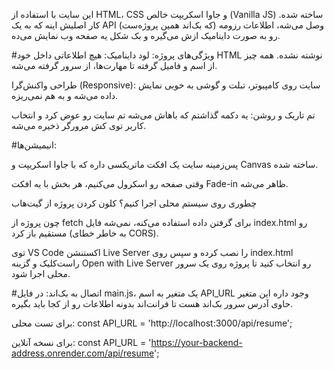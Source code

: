 این سایت با استفاده از HTML، CSS و جاوا اسکریپت خالص (Vanilla JS) ساخته شده. کار اصلیش اینه که به یک API (که بک‌اند همین پروژه‌ست) وصل می‌شه، اطلاعات رزومه رو به صورت داینامیک ازش می‌گیره و بک شکل یه صفحه وب نمایش می‌ده.

#ویژگی‌های پروژه:
لود داینامیک: هیچ اطلاعاتی داخل خود HTML نوشته نشده. همه چیز از اسم و فامیل گرفته تا مهارت‌ها، از سرور گرفته می‌شه.

طراحی واکنش‌گرا (Responsive): سایت روی کامپیوتر، تبلت و گوشی به خوبی نمایش داده می‌شه و به هم نمی‌ریزه.

تم تاریک و روشن: یه دکمه گذاشتم که باهاش می‌شه تم سایت رو عوض کرد و انتخاب کاربر توی کش مرورگر ذخیره می‌شه.

#انیمیشن‌ها:

پس‌زمینه سایت یک افکت ماتریکسی داره که با جاوا اسکریپت و Canvas ساخته شده.

وقتی صفحه رو اسکرول می‌کنیم، هر بخش با یه افکت Fade-in ظاهر می‌شه.

چطوری روی سیستم محلی اجرا کنیم؟
کلون کردن پروژه از گیت‌هاب

چون پروژه از fetch برای گرفتن داده استفاده می‌کنه، نمی‌شه فایل index.html رو مستقیم باز کرد (به خاطر خطای CORS).

توی VS Code اکستنشن Live Server را نصب کرده و سپس روی index.html راست‌کلیک و گزینه Open with Live Server رو انتخاب کنید تا پروژه روی یک سرور محلی اجرا شود.

#اتصال به بک‌اند:
در فایل main.js، یک متغیر به اسم API_URL وجود داره این متغیر حاوی آدرس سرور بک‌اند هست تا فرانت‌اند بدونه اطلاعات رو از کجا باید بگیره.

برای تست محلی: const API_URL = 'http://localhost:3000/api/resume';

برای نسخه آنلاین: const API_URL = 'https://your-backend-address.onrender.com/api/resume';
